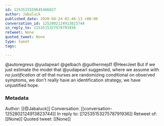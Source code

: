 ```yaml
---
id: 1253515559645466627
author: Jabaluck
published_date: 2020-04-24 02:46:13 +00:00
conversation_id: 1252802124913823744
in_reply_to: 1253515327578791936
retweet: None
quoted_tweet: None
type: tweet
tags:

---
```


@autoregress @yudapearl @gelbach @guilhermejd1 @HeerJeet But if we just estimate the model that @yudapearl suggested, where we assume *with no justification at all* that nurses are randomizing conditional on observed symptoms, we don't really have an identification strategy, we have unjustified hope.

### Metadata

Author: [[@Jabaluck]]
Conversation: [[conversation-1252802124913823744]]
In reply to: [[1253515327578791936]]
Retweet of: [[None]]
Quoted tweet: [[None]]
